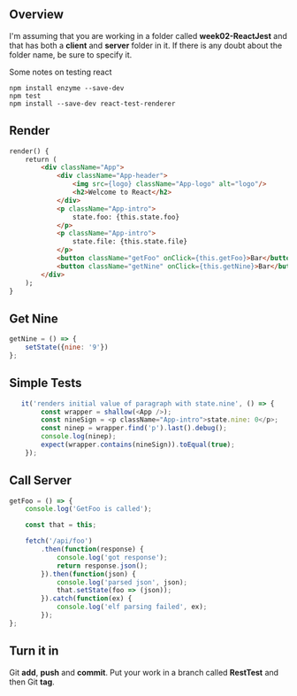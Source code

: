 ## Overview

I'm assuming that you are working in a folder called **week02-ReactJest** and that has both a **client** and **server** folder in it. If there is any doubt about the folder name, be sure to specify it.

Some notes on testing react

```
npm install enzyme --save-dev
npm test
npm install --save-dev react-test-renderer
```

## Render

```HTML
render() {
    return (
        <div className="App">
            <div className="App-header">
                <img src={logo} className="App-logo" alt="logo"/>
                <h2>Welcome to React</h2>
            </div>
            <p className="App-intro">
                state.foo: {this.state.foo}
            </p>
            <p className="App-intro">
                state.file: {this.state.file}
            </p>
            <button className="getFoo" onClick={this.getFoo}>Bar</button>
            <button className="getNine" onClick={this.getNine}>Bar</button>
        </div>
    );
}
```

## Get Nine

```javascript
getNine = () => {
    setState({nine: '9'})
};
```

## Simple Tests

```javascript
   it('renders initial value of paragraph with state.nine', () => {
        const wrapper = shallow(<App />);
        const nineSign = <p className="App-intro">state.nine: 0</p>;
        const ninep = wrapper.find('p').last().debug();
        console.log(ninep);
        expect(wrapper.contains(nineSign)).toEqual(true);
    });
```

## Call Server

```javascript
getFoo = () => {
    console.log('GetFoo is called');

    const that = this;

    fetch('/api/foo')
        .then(function(response) {
            console.log('got response');
            return response.json();
        }).then(function(json) {
            console.log('parsed json', json);
            that.setState(foo => (json));
        }).catch(function(ex) {
            console.log('elf parsing failed', ex);
        });
};
```

## Turn it in

Git **add**, **push** and **commit**. Put your work in a branch called **RestTest** and then Git **tag**.
